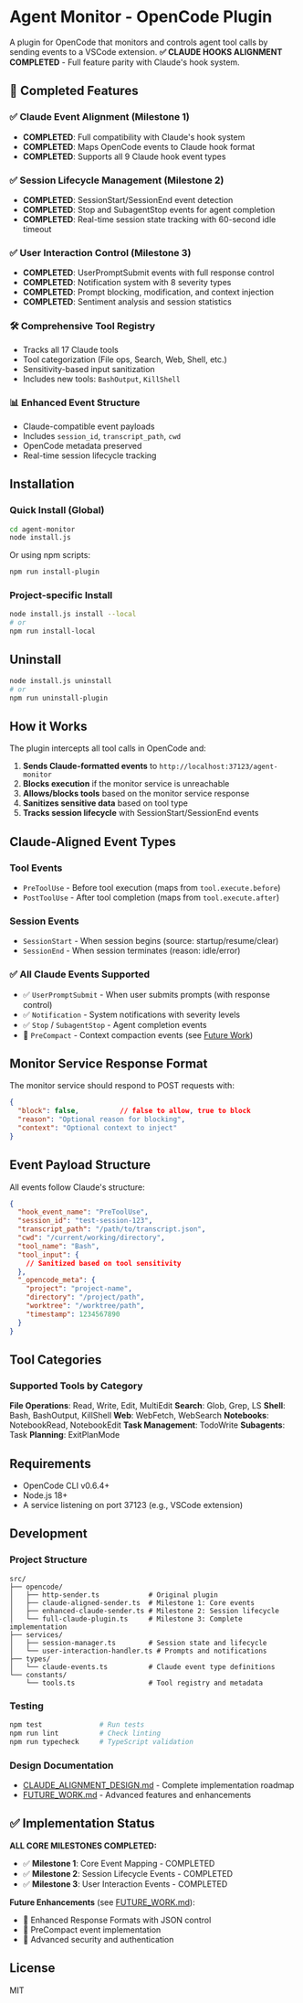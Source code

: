 # Agent Monitor - OpenCode Plugin

A plugin for OpenCode that monitors and controls agent tool calls by sending events to a VSCode extension. **✅ CLAUDE HOOKS ALIGNMENT COMPLETED** - Full feature parity with Claude's hook system.

## 🎉 Completed Features

### ✅ Claude Event Alignment (Milestone 1)
- **COMPLETED**: Full compatibility with Claude's hook system
- **COMPLETED**: Maps OpenCode events to Claude hook format
- **COMPLETED**: Supports all 9 Claude hook event types

### ✅ Session Lifecycle Management (Milestone 2)
- **COMPLETED**: SessionStart/SessionEnd event detection
- **COMPLETED**: Stop and SubagentStop events for agent completion
- **COMPLETED**: Real-time session state tracking with 60-second idle timeout

### ✅ User Interaction Control (Milestone 3)
- **COMPLETED**: UserPromptSubmit events with full response control
- **COMPLETED**: Notification system with 8 severity types
- **COMPLETED**: Prompt blocking, modification, and context injection
- **COMPLETED**: Sentiment analysis and session statistics

### 🛠️ Comprehensive Tool Registry
- Tracks all 17 Claude tools
- Tool categorization (File ops, Search, Web, Shell, etc.)
- Sensitivity-based input sanitization
- Includes new tools: `BashOutput`, `KillShell`

### 📊 Enhanced Event Structure
- Claude-compatible event payloads
- Includes `session_id`, `transcript_path`, `cwd`
- OpenCode metadata preserved
- Real-time session lifecycle tracking

## Installation

### Quick Install (Global)
```bash
cd agent-monitor
node install.js
```

Or using npm scripts:
```bash
npm run install-plugin
```

### Project-specific Install
```bash
node install.js install --local
# or
npm run install-local
```

## Uninstall
```bash
node install.js uninstall
# or
npm run uninstall-plugin
```

## How it Works

The plugin intercepts all tool calls in OpenCode and:

1. **Sends Claude-formatted events** to `http://localhost:37123/agent-monitor`
2. **Blocks execution** if the monitor service is unreachable
3. **Allows/blocks tools** based on the monitor service response
4. **Sanitizes sensitive data** based on tool type
5. **Tracks session lifecycle** with SessionStart/SessionEnd events

## Claude-Aligned Event Types

### Tool Events
- `PreToolUse` - Before tool execution (maps from `tool.execute.before`)
- `PostToolUse` - After tool completion (maps from `tool.execute.after`)

### Session Events
- `SessionStart` - When session begins (source: startup/resume/clear)
- `SessionEnd` - When session terminates (reason: idle/error)

### ✅ All Claude Events Supported
- ✅ `UserPromptSubmit` - When user submits prompts (with response control)
- ✅ `Notification` - System notifications with severity levels
- ✅ `Stop` / `SubagentStop` - Agent completion events
- 🔮 `PreCompact` - Context compaction events (see [Future Work](docs/FUTURE_WORK.md))

## Monitor Service Response Format

The monitor service should respond to POST requests with:

```json
{
  "block": false,          // false to allow, true to block
  "reason": "Optional reason for blocking",
  "context": "Optional context to inject"
}
```

## Event Payload Structure

All events follow Claude's structure:

```json
{
  "hook_event_name": "PreToolUse",
  "session_id": "test-session-123",
  "transcript_path": "/path/to/transcript.json",
  "cwd": "/current/working/directory",
  "tool_name": "Bash",
  "tool_input": {
    // Sanitized based on tool sensitivity
  },
  "_opencode_meta": {
    "project": "project-name",
    "directory": "/project/path",
    "worktree": "/worktree/path",
    "timestamp": 1234567890
  }
}
```

## Tool Categories

### Supported Tools by Category

**File Operations**: Read, Write, Edit, MultiEdit
**Search**: Glob, Grep, LS
**Shell**: Bash, BashOutput, KillShell
**Web**: WebFetch, WebSearch
**Notebooks**: NotebookRead, NotebookEdit
**Task Management**: TodoWrite
**Subagents**: Task
**Planning**: ExitPlanMode

## Requirements

- OpenCode CLI v0.6.4+
- Node.js 18+
- A service listening on port 37123 (e.g., VSCode extension)

## Development

### Project Structure
```
src/
├── opencode/
│   ├── http-sender.ts            # Original plugin
│   ├── claude-aligned-sender.ts  # Milestone 1: Core events
│   ├── enhanced-claude-sender.ts # Milestone 2: Session lifecycle
│   └── full-claude-plugin.ts     # Milestone 3: Complete implementation
├── services/
│   ├── session-manager.ts        # Session state and lifecycle
│   └── user-interaction-handler.ts # Prompts and notifications
├── types/
│   └── claude-events.ts          # Claude event type definitions
└── constants/
    └── tools.ts                  # Tool registry and metadata
```

### Testing
```bash
npm test              # Run tests
npm run lint          # Check linting
npm run typecheck     # TypeScript validation
```

### Design Documentation
- [CLAUDE_ALIGNMENT_DESIGN.md](docs/CLAUDE_ALIGNMENT_DESIGN.md) - Complete implementation roadmap
- [FUTURE_WORK.md](docs/FUTURE_WORK.md) - Advanced features and enhancements

## ✅ Implementation Status

**ALL CORE MILESTONES COMPLETED:**
- ✅ **Milestone 1**: Core Event Mapping - COMPLETED
- ✅ **Milestone 2**: Session Lifecycle Events - COMPLETED
- ✅ **Milestone 3**: User Interaction Events - COMPLETED

**Future Enhancements** (see [FUTURE_WORK.md](docs/FUTURE_WORK.md)):
- 🔮 Enhanced Response Formats with JSON control
- 🔮 PreCompact event implementation
- 🔮 Advanced security and authentication

## License

MIT